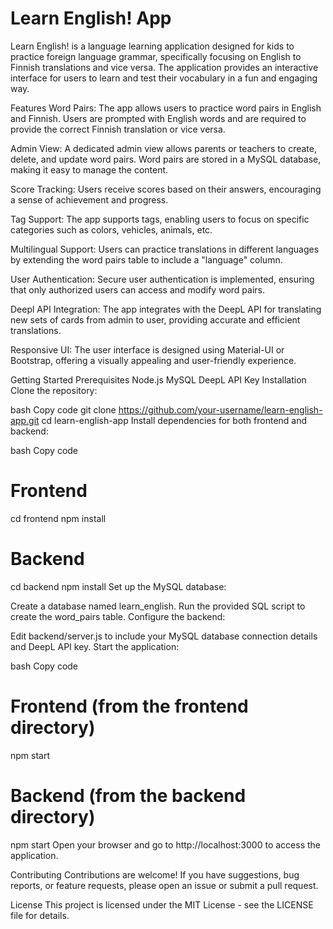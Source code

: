# Learn English! App
Learn English! is a language learning application designed for kids to practice foreign language grammar, specifically focusing on English to Finnish translations and vice versa. The application provides an interactive interface for users to learn and test their vocabulary in a fun and engaging way.

Features
Word Pairs: The app allows users to practice word pairs in English and Finnish. Users are prompted with English words and are required to provide the correct Finnish translation or vice versa.

Admin View: A dedicated admin view allows parents or teachers to create, delete, and update word pairs. Word pairs are stored in a MySQL database, making it easy to manage the content.

Score Tracking: Users receive scores based on their answers, encouraging a sense of achievement and progress.

Tag Support: The app supports tags, enabling users to focus on specific categories such as colors, vehicles, animals, etc.

Multilingual Support: Users can practice translations in different languages by extending the word pairs table to include a "language" column.

User Authentication: Secure user authentication is implemented, ensuring that only authorized users can access and modify word pairs.

Deepl API Integration: The app integrates with the DeepL API for translating new sets of cards from admin to user, providing accurate and efficient translations.

Responsive UI: The user interface is designed using Material-UI or Bootstrap, offering a visually appealing and user-friendly experience.

Getting Started
Prerequisites
Node.js
MySQL
DeepL API Key
Installation
Clone the repository:

bash
Copy code
git clone https://github.com/your-username/learn-english-app.git
cd learn-english-app
Install dependencies for both frontend and backend:

bash
Copy code
# Frontend
cd frontend
npm install

# Backend
cd backend
npm install
Set up the MySQL database:

Create a database named learn_english.
Run the provided SQL script to create the word_pairs table.
Configure the backend:

Edit backend/server.js to include your MySQL database connection details and DeepL API key.
Start the application:

bash
Copy code
# Frontend (from the frontend directory)
npm start

# Backend (from the backend directory)
npm start
Open your browser and go to http://localhost:3000 to access the application.

Contributing
Contributions are welcome! If you have suggestions, bug reports, or feature requests, please open an issue or submit a pull request.

License
This project is licensed under the MIT License - see the LICENSE file for details.






